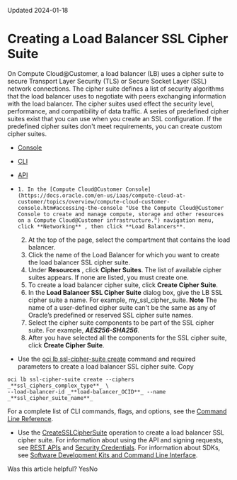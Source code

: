 Updated 2024-01-18
# Creating a Load Balancer SSL Cipher Suite
On Compute Cloud@Customer, a load balancer (LB) uses a cipher suite to secure Transport Layer Security (TLS) or Secure Socket Layer (SSL) network connections. The cipher suite defines a list of security algorithms that the load balancer uses to negotiate with peers exchanging information with the load balancer. The cipher suites used effect the security level, performance, and compatibility of data traffic.
A series of predefined cipher suites exist that you can use when you create an SSL configuration. If the predefined cipher suites don't meet requirements, you can create custom cipher suites.
  * [Console](https://docs.oracle.com/en-us/iaas/compute-cloud-at-customer/topics/lbaas/creating-a-load-balancer-ssl-cipher-suite.htm)
  * [CLI](https://docs.oracle.com/en-us/iaas/compute-cloud-at-customer/topics/lbaas/creating-a-load-balancer-ssl-cipher-suite.htm)
  * [API](https://docs.oracle.com/en-us/iaas/compute-cloud-at-customer/topics/lbaas/creating-a-load-balancer-ssl-cipher-suite.htm)


  *     1. In the [Compute Cloud@Customer Console](https://docs.oracle.com/en-us/iaas/compute-cloud-at-customer/topics/overview/compute-cloud-customer-console.htm#accessing-the-console "Use the Compute Cloud@Customer Console to create and manage compute, storage and other resources on a Compute Cloud@Customer infrastructure.") navigation menu, click **Networking** , then click **Load Balancers**.
    2. At the top of the page, select the compartment that contains the load balancer.
    3. Click the name of the Load Balancer for which you want to create the load balancer SSL cipher suite. 
    4. Under **Resources** , click **Cipher Suites**.
The list of available cipher suites appears. If none are listed, you must create one.
    5. To create a load balancer cipher suite, click **Create Cipher Suite**.
    6. In the **Load Balancer SSL Cipher Suite** dialog box, give the LB SSL cipher suite a name. For example, my_ssl_cipher_suite. 
**Note** The name of a user-defined cipher suite can't be the same as any of Oracle’s predefined or reserved SSL cipher suite names.
    7. Select the cipher suite components to be part of the SSL cipher suite. For example, **_AES256-SHA256_**.
    8. After you have selected all the components for the SSL cipher suite, click **Create Cipher Suite**. 
  * Use the [oci lb ssl-cipher-suite create](https://docs.oracle.com/iaas/tools/oci-cli/latest/oci_cli_docs/cmdref/lb/ssl-cipher-suite/create.html) command and required parameters to create a load balancer SSL cipher suite.
Copy
```
oci lb ssl-cipher-suite create --ciphers  _**ssl_ciphers_complex_type**_ \ 
--load-balancer-id _**load-balancer_OCID**_ --name _**ssl_cipher_suite_name**_ 
```

For a complete list of CLI commands, flags, and options, see the [Command Line Reference](https://docs.oracle.com/iaas/tools/oci-cli/latest/oci_cli_docs/index.html).
  * Use the [CreateSSLCipherSuite](https://docs.oracle.com/iaas/api/#/en/loadbalancer/latest/SSLCipherSuite/CreateSSLCipherSuite) operation to create a load balancer SSL cipher suite.
For information about using the API and signing requests, see [REST APIs](https://docs.oracle.com/iaas/Content/API/Concepts/usingapi.htm#REST_APIs) and [Security Credentials](https://docs.oracle.com/iaas/Content/General/Concepts/credentials.htm). For information about SDKs, see [Software Development Kits and Command Line Interface](https://docs.oracle.com/iaas/Content/API/Concepts/sdks.htm#Software_Development_Kits_and_Command_Line_Interface).


Was this article helpful?
YesNo

